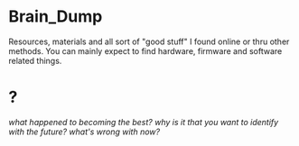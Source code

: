 # Brain_Dump
Resources, materials and all sort of "good stuff" I found online or thru other methods. You can mainly expect to find hardware, firmware and software related things.

# ?
*what happened to becoming the best?*
*why is it that you want to identify with the future? what's wrong with now?*
